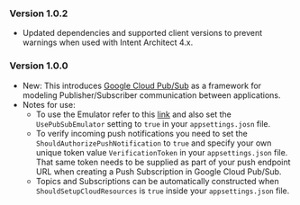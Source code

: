 ### Version 1.0.2

- Updated dependencies and supported client versions to prevent warnings when used with Intent Architect 4.x.

### Version 1.0.0

* New: This introduces [Google Cloud Pub/Sub](https://cloud.google.com/pubsub/) as a framework for modeling Publisher/Subscriber communication between applications.
* Notes for use:
  * To use the Emulator refer to this [link](https://cloud.google.com/pubsub/docs/emulator) and also set the `UsePubSubEmulator` setting to `true` in your `appsettings.josn` file.
  * To verify incoming push notifications you need to set the `ShouldAuthorizePushNotification` to `true` and specify your own unique token value `VerificationToken` in your `appsettings.json` file. That same token needs to be supplied as part of your push endpoint URL when creating a Push Subscription in Google Cloud Pub/Sub.
  * Topics and Subscriptions can be automatically constructed when `ShouldSetupCloudResources` is `true` inside your `appsettings.json` file.